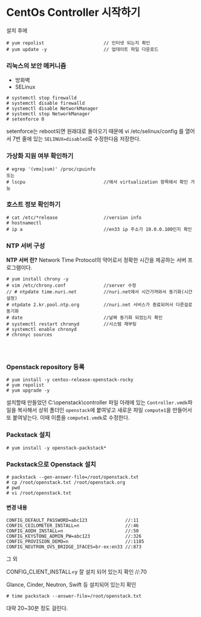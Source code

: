 # CentOs Controller 시작하기

설치 후에

```shell
# yum repolist						// 인터넷 되는지 확인
# yum update -y						// 업데이트 파일 다운로드
```



### 리눅스의 보안 메커니즘

- 방화벽
- SELinux

```shell
# systemctl stop firewalld
# systemctl disable firewalld
# systemctl disable NetworkManager
# systemctl stop NetworkManager
# setenforce 0						
```

setenforce는 reboot되면 원래대로 돌아오기 때문에 vi /etc/selinux/config 를 열어서 7번 줄에 있는 `SELINUX=disabled`로 수정한다음 저장한다.



### 가상화 지원 여부 확인하기

```shell
# egrep '(vmx|svm)' /proc/cpuinfo
또는
# lscpu								//에서 virtualization 항목에서 확인 가능
```



### 호스트 정보 확인하기

```shell
# cat /etc/*release					//version info
# hostnamectl
# ip a								//en33 ip 주소가 10.0.0.100인지 확인
```



### NTP 서버 구성

**NTP 서버 란?**  Network Time Protocol의 약어로서 정확한 시간을 제공하는 서버 프로그램이다.

```shell
# yum install chrony -y
# vim /etc/chrony.conf				//server 수정
// # ntpdate time.nuri.net			//nuri.net에서 시간가져와서 동기화(시간 설정)
# ntpdate 2.kr.pool.ntp.org			//nuri.net 서비스가 종료되어서 다른걸로 동기화
# date								//날짜 동기화 되었는지 확인
# systemctl restart chronyd			//시스템 재부팅
# systemctl enable chronyd
# chronyc sources
```



![]()

![]()

![]()



### Openstack repository 등록

```shell
# yum install -y centos-release-openstack-rocky
# yum repolist
# yum upgrade -y
```



설치할때 만들었던 C:\openstack\controller 파일 아래에 있는 `Controller.vmdk`파일을 복사해서 상위 폴더인 `openstack`에 붙여넣고 새로운 파일 `compute1`을 만들어서 또 붙여넣는다. 이때 이름을 `compute1.vmdk`로 수정한다.



### Packstack 설치

```shell
# yum install -y openstack-packstack*
```

### Packstack으로 Openstack 설치

```shell
# packstack --gen-answer-file=/root/openstack.txt
# cp /root/openstack.txt /root/openstack.org
# pwd
# vi /root/openstack.txt
```



#### 변경 내용

```shell
CONFIG_DEFAULT_PASSWORD=abc123				//:11
CONFIG_CEILOMETER_INSTALL=n					//:46
CONFIG_AODH_INSTALL=n						//:50
CONFIG_KEYSTONE_ADMIN_PW=abc123				//:326
CONFIG_PROVISION_DEMO=n						//:1185
CONFIG_NEUTRON_OVS_BRIDGE_IFACES=br-ex:en33	//:873
```

그 외 

CONFIG_CLIENT_INSTALL=y				잘 설치 되어 있는지 확인 //:70 

Glance, Cinder, Neutron, Swift 등 설치되어 있는지 확인



```shell
# time packstack --answer-file=/root/openstack.txt
```

대략 20~30분 정도 걸린다.

